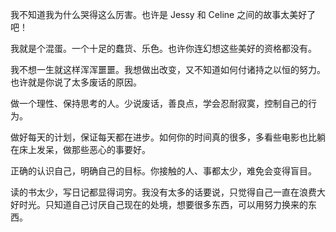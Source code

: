 我不知道我为什么哭得这么厉害。也许是 Jessy 和 Celine 之间的故事太美好了吧！

我就是个混蛋。一个十足的蠢货、乐色。也许你连幻想这些美好的资格都没有。



我不想一生就这样浑浑噩噩。我想做出改变，又不知道如何付诸持之以恒的努力。也许就是你说了太多废话的原因。

做一个理性、保持思考的人。少说废话，善良点，学会忍耐寂寞，控制自己的行为。

做好每天的计划，保证每天都在进步。如何你的时间真的很多，多看些电影也比躺在床上发呆，做那些恶心的事要好。

正确的认识自己，明确自己的目标。你接触的人、事都太少，难免会变得盲目。

读的书太少，写日记都显得词穷。我没有太多的话要说，只觉得自己一直在浪费大好时光。只知道自己讨厌自己现在的处境，想要很多东西，可以用努力换来的东西。

